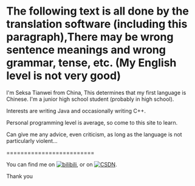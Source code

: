 
The following text is all done by the translation software (including this paragraph),There may be wrong sentence meanings and wrong grammar, tense, etc. (My English level is not very good)
==========================


I'm Seksa Tianwei from China, This determines that my first language is Chinese.
I'm a junior high school student (probably in high school).

Interests are writing Java and occasionally writing C++.

Personal programming level is average, so come to this site to learn.

Can give me any advice, even criticism, as long as the language is not particularly violent...

=========================
<!-- Actual text -->

You can find me on [![bilibili][1.2]][1], or on [![CSDN][2.2]][2].

<!-- Icons -->

[1.2]: https://s.cn.bing.net/th?id=ODLS.cc3daeaa-44f8-4117-b073-ddba0ec3587c&w=16&h=16&o=6&pid=1.2
[2.2]: https://s.cn.bing.net/th?id=ODLS.f16e3524-4768-4e02-8011-8fba40b30378&w=16&h=16&o=6&pid=1.2
<!-- Links to your social media accounts -->

[1]: https://space.bilibili.com/399567766
[2]: https://blog.csdn.net/mzmzmzmzmzm

Thank you

<!---
766-Tianwei/766-Tianwei is a ✨ special ✨ repository because its `README.md` (this file) appears on your GitHub profile.
You can click the Preview link to take a look at your changes.
--->
